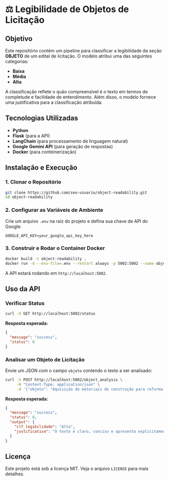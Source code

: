 # ⚖ Legibilidade de Objetos de Licitação

## Objetivo

Este repositório contém um pipeline para classificar a legibilidade da seção **OBJETO** de um edital de licitação. O modelo atribui uma das seguintes categorias:

- **Baixa**
- **Média**
- **Alta**

A classificação reflete o quão compreensível é o texto em termos de completude e facilidade de entendimento. Além disso, o modelo fornece uma justificativa para a classificação atribuída.

## Tecnologias Utilizadas

- **Python**
- **Flask** (para a API)
- **LangChain** (para processamento de linguagem natural)
- **Google Gemini API** (para geração de respostas)
- **Docker** (para conteinerização)

## Instalação e Execução

### 1. Clonar o Repositório

```bash
git clone https://github.com/seu-usuario/object-readability.git
cd object-readability
```

### 2. Configurar as Variáveis de Ambiente

Crie um arquivo `.env` na raiz do projeto e defina sua chave de API do Google:

```
GOOGLE_API_KEY=your_google_api_key_here
```

### 3. Construir e Rodar o Container Docker

```bash
docker build -t object-readability .
docker run -d --env-file=.env --restart always -p 5002:5002 --name object-readability object-readability
```

A API estará rodando em `http://localhost:5002`.

## Uso da API

### Verificar Status

```bash
curl -X GET http://localhost:5002/status
```

**Resposta esperada:**

```json
{
  "message": "success",
  "status": 0
}
```

### Analisar um Objeto de Licitação

Envie um JSON com o campo `objeto` contendo o texto a ser analisado:

```bash
curl -X POST http://localhost:5002/object_analysis \
     -H "Content-Type: application/json" \
     -d '{"objeto": "Aquisição de materiais de construção para reforma de escola municipal."}'
```

**Resposta esperada:**

```json
{
  "message": "success",
  "status": 0,
  "output": {
    "clf_legibilidade": "Alta",
    "justificativa": "O texto é claro, conciso e apresenta explicitamente o objetivo da licitação sem ambiguidades."
  }
}
```

## Licença

Este projeto está sob a licença MIT. Veja o arquivo `LICENSE` para mais detalhes.
